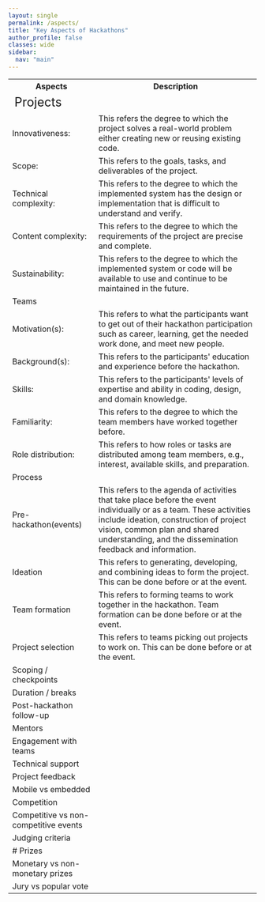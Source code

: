 ```yaml
---
layout: single
permalink: /aspects/
title: "Key Aspects of Hackathons"
author_profile: false
classes: wide
sidebar:
  nav: "main"
---
```

<style>
td {text-align: top;}
</style>
<table>
<tr>
  <th>Aspects</th>
  <th>Description</th>
</tr>

<tr>
  <td style="colspan:2; font-size:1.563em; text-align: top;">Projects</td>
</tr>

<tr>
  <td style="text-align: top;">Innovativeness:</td>
  <td style="text-align: top;">This refers the degree to which the project solves a real-world problem either creating new or reusing existing code.</td>
</tr>

<tr>
  <td>Scope:</td>
  <td>This refers to the goals, tasks, and deliverables of the project.</td>
</tr>

<tr>
  <td>Technical complexity:</td>
  <td>This refers to the degree to which the implemented system has the design or implementation that is difficult to understand and verify.</td>
</tr>

<tr>
  <td>Content complexity:</td>
  <td>This refers to the degree to which the requirements of the project are precise and complete.</td>
</tr>

<tr>
  <td>Sustainability:</td>
  <td>This refers to the degree to which the implemented system or code will be available to use and continue to be maintained in the future.</td>
</tr>

<tr>
  <td style="colspan:2;">Teams</td>
</tr>

<tr>
  <td>Motivation(s):</td>
  <td>This refers to what the participants want to get out of their hackathon participation such as career, learning, get the needed work done, and meet new people.</td>
</tr>

<tr>
  <td>Background(s):</td>
  <td>This refers to the participants' education and experience before the hackathon.</td>
</tr>

<tr>
  <td>Skills:</td>
  <td>This refers to the participants' levels of expertise and ability in coding, design, and domain knowledge.</td>
</tr>

<tr>
  <td>Familiarity:</td>
  <td>This refers to the degree to which the team members have worked together before.</td>
</tr>

<tr>
  <td>Role distribution:</td>
  <td>This refers to how roles or tasks are distributed among team members, e.g., interest, available skills, and preparation.</td>
</tr>

<tr>
  <td style="colspan:2;">Process</td>
</tr>

<tr>
  <td>Pre-hackathon(events)</td>
  <td>This refers to the agenda of activities that take place before the event individually or as a team. These activities include ideation, construction of project vision, common plan and shared understanding, and the dissemination feedback and information.</td>
</tr>

<tr>
  <td>Ideation</td>
  <td>This refers to generating, developing, and combining ideas to form the project. This can be done before or at the event.</td>
</tr>

<tr>
  <td>Team formation</td>
  <td>This refers to forming teams to work together in the hackathon. Team formation can be done before or at the event.</td>
</tr>

<tr>
  <td>Project selection</td>
  <td>This refers to teams picking out projects to work on. This can be done before or at the event.</td>
</tr>

<tr>
  <td>Scoping / checkpoints</td>
  <td></td>
</tr>

<tr>
  <td>Duration / breaks</td>
  <td></td>
</tr>

<tr>
  <td>Post-hackathon follow-up</td>
  <td></td>
</tr>

<tr>
  <td style="colspan:2;">Mentors</td>
</tr>

<tr>
  <td>Engagement with teams</td>
  <td></td>
</tr>

<tr>
  <td>Technical support</td>
  <td></td>
</tr>

<tr>
  <td>Project feedback</td>
  <td></td>
</tr>

<tr>
  <td>Mobile vs embedded</td>
  <td></td>
</tr>

<tr>
  <td style="colspan:2;">Competition</td>
</tr>

<tr>
  <td>Competitive vs non-competitive events</td>
  <td></td>
</tr>

<tr>
  <td>Judging criteria</td>
  <td></td>
</tr>

<tr>
  <td># Prizes</td>
  <td></td>
</tr>

<tr>
  <td>Monetary vs non-monetary prizes</td>
  <td></td>
</tr>

<tr>
  <td>Jury vs popular vote</td>
  <td></td>
</tr>
</table>
